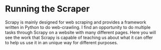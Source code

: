 # Running the Scraper

Scrapy is mainly designed for web scraping and provides a framework written in Python to do web-crawling. I find an opportunity to do multiple tasks through Scrapy on a website with many different pages. Here you will see the work that Scrapy is capable of teaching us about what it can offer to help us use it in an unique way for different purposes.
